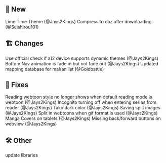 ## 🥳 New
Lime Time Theme (@Jays2Kings)
Compress to cbz after downloading (@Seishirou101)
## 🏗️ Changes
Use official check if a12 device supports dynamic themes (@Jays2Kings)
Bottom Nav animation is fade in but not fade out (@Jays2Kings)
Updated mapping database for mal/anilist (@Goldbattle)
## 🐜 Fixes
Reading webtoon style no longer shows when default reading mode is webtoon (@Jays2Kings)
Incognito turning off when entering series from reader (@Jays2Kings)
Tako dark color (@Jays2Kings)
Saving split images (@Jays2Kings)
Split in webtoons when gif format is used (@Jays2Kings)
Manga Covers on tablets (@Jays2Kings)
Missing back/forward buttons on webview (@Jays2Kings)
## 🛠️ Other
update libraries